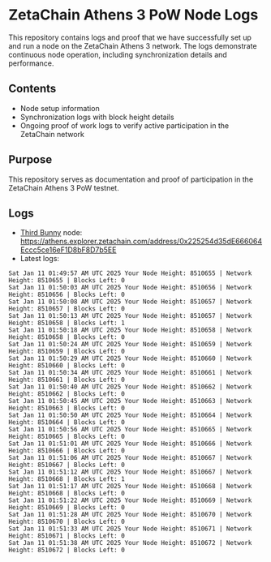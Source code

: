 # ZetaChain Athens 3 PoW Node Logs
This repository contains logs and proof that we have successfully set up and run a node on the ZetaChain Athens 3 network. The logs demonstrate continuous node operation, including synchronization details and performance.

## Contents
- Node setup information
- Synchronization logs with block height details
- Ongoing proof of work logs to verify active participation in the ZetaChain network

## Purpose
This repository serves as documentation and proof of participation in the ZetaChain Athens 3 PoW testnet.

## Logs

- [Third Bunny](https://thirdbunny.xyz/) node: https://athens.explorer.zetachain.com/address/0x225254d35dE666064Eccc5ce16eF1D8bF8D7b5EE
- Latest logs:
```
Sat Jan 11 01:49:57 AM UTC 2025 Your Node Height: 8510655 | Network Height: 8510655 | Blocks Left: 0
Sat Jan 11 01:50:03 AM UTC 2025 Your Node Height: 8510656 | Network Height: 8510656 | Blocks Left: 0
Sat Jan 11 01:50:08 AM UTC 2025 Your Node Height: 8510657 | Network Height: 8510657 | Blocks Left: 0
Sat Jan 11 01:50:13 AM UTC 2025 Your Node Height: 8510657 | Network Height: 8510658 | Blocks Left: 1
Sat Jan 11 01:50:18 AM UTC 2025 Your Node Height: 8510658 | Network Height: 8510658 | Blocks Left: 0
Sat Jan 11 01:50:24 AM UTC 2025 Your Node Height: 8510659 | Network Height: 8510659 | Blocks Left: 0
Sat Jan 11 01:50:29 AM UTC 2025 Your Node Height: 8510660 | Network Height: 8510660 | Blocks Left: 0
Sat Jan 11 01:50:34 AM UTC 2025 Your Node Height: 8510661 | Network Height: 8510661 | Blocks Left: 0
Sat Jan 11 01:50:40 AM UTC 2025 Your Node Height: 8510662 | Network Height: 8510662 | Blocks Left: 0
Sat Jan 11 01:50:45 AM UTC 2025 Your Node Height: 8510663 | Network Height: 8510663 | Blocks Left: 0
Sat Jan 11 01:50:50 AM UTC 2025 Your Node Height: 8510664 | Network Height: 8510664 | Blocks Left: 0
Sat Jan 11 01:50:56 AM UTC 2025 Your Node Height: 8510665 | Network Height: 8510665 | Blocks Left: 0
Sat Jan 11 01:51:01 AM UTC 2025 Your Node Height: 8510666 | Network Height: 8510666 | Blocks Left: 0
Sat Jan 11 01:51:06 AM UTC 2025 Your Node Height: 8510667 | Network Height: 8510667 | Blocks Left: 0
Sat Jan 11 01:51:12 AM UTC 2025 Your Node Height: 8510667 | Network Height: 8510668 | Blocks Left: 1
Sat Jan 11 01:51:17 AM UTC 2025 Your Node Height: 8510668 | Network Height: 8510668 | Blocks Left: 0
Sat Jan 11 01:51:22 AM UTC 2025 Your Node Height: 8510669 | Network Height: 8510669 | Blocks Left: 0
Sat Jan 11 01:51:28 AM UTC 2025 Your Node Height: 8510670 | Network Height: 8510670 | Blocks Left: 0
Sat Jan 11 01:51:33 AM UTC 2025 Your Node Height: 8510671 | Network Height: 8510671 | Blocks Left: 0
Sat Jan 11 01:51:38 AM UTC 2025 Your Node Height: 8510672 | Network Height: 8510672 | Blocks Left: 0
```
